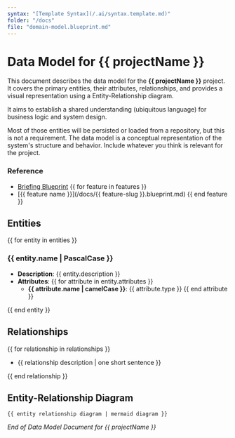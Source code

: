 ```yaml
---
syntax: "[Template Syntax](/.ai/syntax.template.md)"
folder: "/docs"
file: "domain-model.blueprint.md"
---
```


# Data Model for **{{ projectName }}**

This document describes the data model for the **{{ projectName }}** project. It covers the primary entities, their attributes, relationships, and provides a visual representation using a Entity-Relationship diagram.

It aims to establish a shared understanding (ubiquitous language) for business logic and system design.

Most of those entities will be persisted or loaded from a repository, but this is not a requirement. The data model is a conceptual representation of the system's structure and behavior. Include whatever you think is relevant for the project.

### Reference

- [Briefing Blueprint](/docs/briefing.blueprint.md)
{{ for feature in features }}
-  [{{ feature name }}](/docs/{{ feature-slug }}.blueprint.md)
{{ end feature }}

<!--This is the most critical part of the data model.
- Think deeply about the entities and their relationships.
- Evaluate 2-3 options and choose the simplest one.
- After having the entities, think about the attributes.
- Then write the entities and relationships following the template below.
-->

## Entities

{{ for entity in entities }}

### {{ entity.name | PascalCase }}

- **Description**: {{ entity.description }}
- **Attributes**:
  <!--
  If attribute is optional add ? suffix to the attribute name
  If attribute is unique add ! suffix to the attribute name
  -->
  {{ for attribute in entity.attributes }}
  - **{{ attribute.name | camelCase }}**: {{ attribute.type }}
    {{ end attribute }}

{{ end entity }}

## Relationships

<!--
Mention the entity that participates in the relationship
Express cardinality and participation using natural language
-->

{{ for relationship in relationships }}

- {{ relationship description  | one short sentence }}

{{ end relationship }}

## Entity-Relationship Diagram

<!--Example of a mermaid diagram:
erDiagram
    Customer ||--o{ Order : places
    Order ||--|{ LineItem : contains
    Customer }|..|{ DeliveryAddress : uses
-->

```mermaid
{{ entity relationship diagram | mermaid diagram }}
```

_End of Data Model Document for {{ projectName }}_
